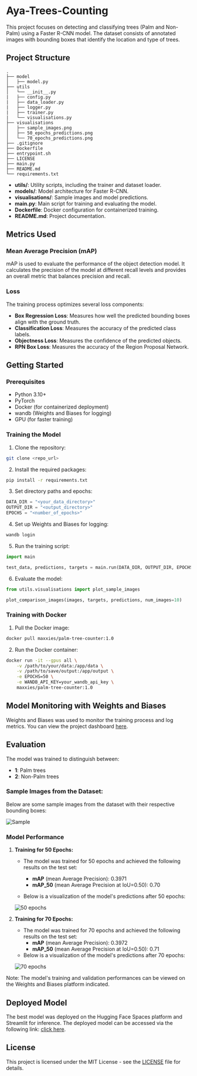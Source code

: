 # Aya-Trees-Counting

This project focuses on detecting and classifying trees (Palm and Non-Palm) using a Faster R-CNN model. The dataset consists of annotated images with bounding boxes that identify the location and type of trees.

## Project Structure
```
.
├── model
│   ├── model.py
├── utils
│   └── __init__.py
|   ├── config.py
|   ├── data_loader.py
|   ├── logger.py
|   ├── trainer.py
|   └── visualisations.py
├── visualisations
│   ├── sample_images.png
│   ├── 50_epochs_predictions.png
│   └── 70_epochs_predictions.png
├── .gitignore
├── Dockerfile
├── entrypoint.sh
├── LICENSE
├── main.py
├── README.md
└── requirements.txt
```

- **utils/**: Utility scripts, including the trainer and dataset loader.
- **models/**: Model architecture for Faster R-CNN.
- **visualisations/**: Sample images and model predictions.
- **main.py**: Main script for training and evaluating the model.
- **Dockerfile**: Docker configuration for containerized training.
- **README.md**: Project documentation.

## Metrics Used

### Mean Average Precision (mAP)
mAP is used to evaluate the performance of the object detection model. It calculates the precision of the model at different recall levels and provides an overall metric that balances precision and recall.

### Loss
The training process optimizes several loss components:
- **Box Regression Loss**: Measures how well the predicted bounding boxes align with the ground truth.
- **Classification Loss**: Measures the accuracy of the predicted class labels.
- **Objectness Loss**: Measures the confidence of the predicted objects.
- **RPN Box Loss**: Measures the accuracy of the Region Proposal Network.


## Getting Started

### Prerequisites
- Python 3.10+
- PyTorch
- Docker (for containerized deployment)
- wandb (Weights and Biases for logging)
- GPU (for faster training)

### Training the Model

1. Clone the repository:
```bash
git clone <repo_url>
```
2. Install the required packages:
```bash
pip install -r requirements.txt
```

3. Set directory paths and epochs:
```python   
DATA_DIR = "<your_data_directory>"
OUTPUT_DIR = "<output_directory>"
EPOCHS = "<number_of_epochs>"
```

4. Set up Weights and Biases for logging:
```bash
wandb login
```

5. Run the training script:
```python
import main

test_data, predictions, targets = main.run(DATA_DIR, OUTPUT_DIR, EPOCHS)
```

6. Evaluate the model:
```python
from utils.visualisations import plot_sample_images

plot_comparison_images(images, targets, predictions, num_images=10)
```

### Training with Docker
1. Pull the Docker image:
```bash
docker pull maxxies/palm-tree-counter:1.0
```

2. Run the Docker container:
```bash
docker run -it --gpus all \
    -v /path/to/your/data:/app/data \
    -v /path/to/save/output:/app/output \
    -e EPOCHS=50 \
    -e WANDB_API_KEY=your_wandb_api_key \
    maxxies/palm-tree-counter:1.0
```

## Model Monitoring with Weights and Biases
Weights and Biases was used to monitor the training process and log metrics. You can view the project dashboard [here](https://wandb.ai/ahiamadzormaxwell7/counting-trees).


## Evaluation

The model was trained to distinguish between:
- **1**: Palm trees
- **2**: Non-Palm trees

### Sample Images from the Dataset:
Below are some sample images from the dataset with their respective bounding boxes:

![Sample](visualisations/sample_images.png)

### Model Performance

1. **Training for 50 Epochs:**
   - The model was trained for 50 epochs and achieved the following results on the test set:
     - **mAP** (mean Average Precision): 0.3971
     - **mAP_50** (mean Average Precision at IoU=0.50): 0.70
    
   - Below is a visualization of the model's predictions after 50 epochs:

   ![50 epochs](visualisations/50_epochs_predictions.png)

2. **Training for 70 Epochs:**
   - The model was trained for 70 epochs and achieved the following results on the test set:
     - **mAP** (mean Average Precision): 0.3972
     - **mAP_50** (mean Average Precision at IoU=0.50): 0.71
   - Below is a visualization of the model's predictions after 70 epochs:

   ![70 epochs](visualisations/70_epochs_predictions.png)

Note: The model's training and validation performances can be viewed on the Weights and Biases platform indicated.

## Deployed Model
The best model was deployed on the Hugging Face Spaces platform and Streamlit for inference.
The deployed model can be accessed via the following link: [click here](https://huggingface.co/spaces/Mawube/tree-counter).

## License
This project is licensed under the MIT License - see the [LICENSE](LICENSE) file for details.



